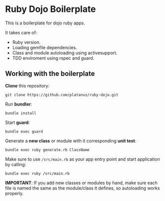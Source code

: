 # Ruby Dojo Boilerplate

This is a boilerplate for dojo ruby apps.

It takes care of:

* Ruby version.
* Loading gemfile dependencies.
* Class and module autoloading using activesupport.
* TDD enviroment using rspec and guard.

## Working with the boilerplate

**Clone** this repository:

`git clone https://github.com/platanus/ruby-dojo.git`

Run **bundler**:

`bundle install`

Start **guard**:

`bundle exec guard`

Generate a **new class** or module with it corresponding **unit test**:

`bundle exec ruby generate.rb ClassName`

Make sure to use `/src/main.rb` as your app entry point and start application by calling:

`bundle exec ruby /src/main.rb`

**IMPORTANT**: If you add new classes or modules by hand, make sure each file is named the same as the module/class it defines, so autoloading works properly.







